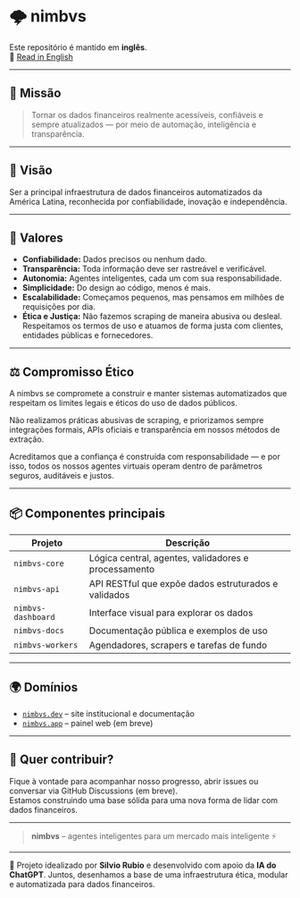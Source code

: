 # 🌩️ nimbvs

Este repositório é mantido em **inglês**.  
📄 [Read in English](./README.md)

---

## 🧭 Missão

> Tornar os dados financeiros realmente acessíveis, confiáveis e sempre atualizados — por meio de automação, inteligência e transparência.

---

## 🔭 Visão

Ser a principal infraestrutura de dados financeiros automatizados da América Latina, reconhecida por confiabilidade, inovação e independência.

---

## 💎 Valores

- **Confiabilidade:** Dados precisos ou nenhum dado.
- **Transparência:** Toda informação deve ser rastreável e verificável.
- **Autonomia:** Agentes inteligentes, cada um com sua responsabilidade.
- **Simplicidade:** Do design ao código, menos é mais.
- **Escalabilidade:** Começamos pequenos, mas pensamos em milhões de requisições por dia.
- **Ética e Justiça:** Não fazemos scraping de maneira abusiva ou desleal. Respeitamos os termos de uso e atuamos de forma justa com clientes, entidades públicas e fornecedores.

---

## ⚖️ Compromisso Ético

A nimbvs se compromete a construir e manter sistemas automatizados que respeitam os limites legais e éticos do uso de dados públicos.

Não realizamos práticas abusivas de scraping, e priorizamos sempre integrações formais, APIs oficiais e transparência em nossos métodos de extração.

Acreditamos que a confiança é construída com responsabilidade — e por isso, todos os nossos agentes virtuais operam dentro de parâmetros seguros, auditáveis e justos.

---

## 📦 Componentes principais

| Projeto | Descrição |
|---------|-----------|
| `nimbvs-core` | Lógica central, agentes, validadores e processamento |
| `nimbvs-api` | API RESTful que expõe dados estruturados e validados |
| `nimbvs-dashboard` | Interface visual para explorar os dados |
| `nimbvs-docs` | Documentação pública e exemplos de uso |
| `nimbvs-workers` | Agendadores, scrapers e tarefas de fundo |

---

## 🌍 Domínios

- [`nimbvs.dev`](https://nimbvs.dev) – site institucional e documentação
- [`nimbvs.app`](https://nimbvs.app) – painel web (em breve)

---

## 🤝 Quer contribuir?

Fique à vontade para acompanhar nosso progresso, abrir issues ou conversar via GitHub Discussions (em breve).  
Estamos construindo uma base sólida para uma nova forma de lidar com dados financeiros.

---

> **nimbvs** – agentes inteligentes para um mercado mais inteligente ⚡

---

🧠 Projeto idealizado por **Silvio Rubio** e desenvolvido com apoio da **IA do ChatGPT**.
Juntos, desenhamos a base de uma infraestrutura ética, modular e automatizada para dados financeiros.